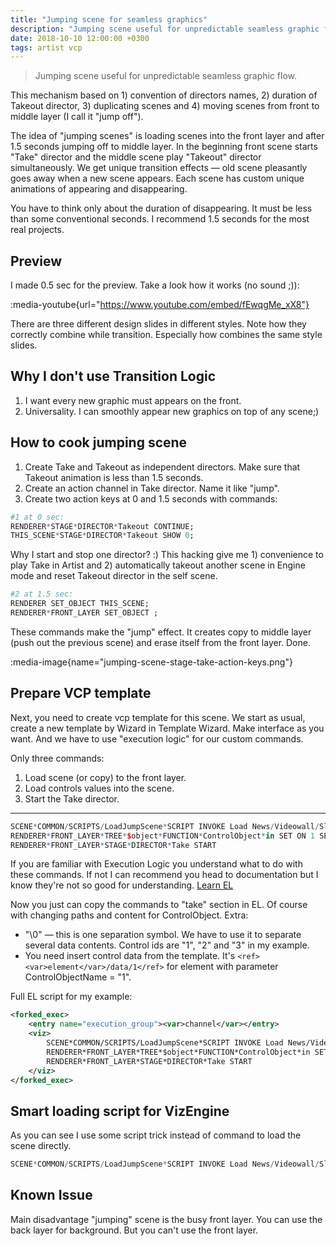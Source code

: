 ```yaml
---
title: "Jumping scene for seamless graphics"
description: "Jumping scene useful for unpredictable seamless graphic flow."
date: 2018-10-10 12:00:00 +0300
tags: artist vcp
---
```


> Jumping scene useful for unpredictable seamless graphic flow.

This mechanism based on 1) convention of directors names, 2) duration of Takeout director, 3) duplicating scenes and 4) moving scenes from front to middle layer (I call it "jump off").

The idea of "jumping scenes" is loading scenes into the front layer and after 1.5 seconds jumping off to middle layer. In the beginning front scene starts "Take" director and the middle scene play "Takeout" director simultaneously. We get unique transition effects — old scene pleasantly goes away when a new scene appears. Each scene has custom unique animations of appearing and disappearing.

You have to think only about the duration of disappearing. It must be less than some conventional seconds. I recommend 1.5 seconds for the most real projects.

## Preview

I made 0.5 sec for the preview. Take a look how it works (no sound ;)):

:media-youtube{url="https://www.youtube.com/embed/fEwqgMe_xX8"}

There are three different design slides in different styles. Note how they correctly combine while transition. Especially how combines the same style slides.

## Why I don't use Transition Logic

1. I want every new graphic must appears on the front.
2. Universality. I can smoothly appear new graphics on top of any scene;)

## How to cook jumping scene

1. Create Take and Takeout as independent directors. Make sure that Takeout animation is less than 1.5 seconds.
2. Create an action channel in Take director. Name it like "jump".
3. Create two action keys at 0 and 1.5 seconds with commands:

```r
#1 at 0 sec:
RENDERER*STAGE*DIRECTOR*Takeout CONTINUE;
THIS_SCENE*STAGE*DIRECTOR*Takeout SHOW 0;
```

Why I start and stop one director? :) This hacking give me 1) convenience to play Take in Artist and 2) automatically takeout another scene in Engine mode and reset Takeout director in the self scene.

```r
#2 at 1.5 sec:
RENDERER SET_OBJECT THIS_SCENE;
RENDERER*FRONT_LAYER SET_OBJECT ;
```

These commands make the "jump" effect. It creates copy to middle layer (push out the previous scene) and erase itself from the front layer.
Done.

:media-image{name="jumping-scene-stage-take-action-keys.png"}

## Prepare VCP template

Next, you need to create vcp template for this scene. We start as usual, create a new template by Wizard in Template Wizard. Make interface as you want. And we have to use "execution logic" for our custom commands.

Only three commands:

1. Load scene (or copy) to the front layer.
2. Load controls values into the scene.
3. Start the Take director.

---

```r
SCENE*COMMON/SCRIPTS/LoadJumpScene*SCRIPT INVOKE Load News/Videowall/Slide1
RENDERER*FRONT_LAYER*TREE*$object*FUNCTION*ControlObject*in SET ON 1 SET 111\02 SET 222\03 SET 333
RENDERER*FRONT_LAYER*STAGE*DIRECTOR*Take START
```

If you are familiar with Execution Logic you understand what to do with these commands. If not I can recommend you head to documentation but I know they're not so good for understanding. [Learn EL](/articles/execution-logic-1)

Now you just can copy the commands to "take" section in EL. Of course with changing paths and content for ControlObject. Extra:

- "\0" — this is one separation symbol. We have to use it to separate several data contents. Control ids are "1", "2" and "3" in my example.
- You need insert control data from the template. It's `<ref><var>element</var>/data/1</ref>` for element with parameter ControlObjectName = "1".

Full EL script for my example:

```xml
<forked_exec>
	<entry name="execution_group"><var>channel</var></entry>
	<viz>
		SCENE*COMMON/SCRIPTS/LoadJumpScene*SCRIPT INVOKE Load News/Videowall/Slide1
		RENDERER*FRONT_LAYER*TREE*$object*FUNCTION*ControlObject*in SET ON 1 SET <ref><var>element</var>/data/1</ref>\02 SET <ref><var>element</var>/data/2</ref>\03 SET <ref><var>element</var>/data/3</ref>
		RENDERER*FRONT_LAYER*STAGE*DIRECTOR*Take START
	</viz>
</forked_exec>
```

## Smart loading script for VizEngine

As you can see I use some script trick instead of command to load the scene directly.

```r
SCENE*COMMON/SCRIPTS/LoadJumpScene*SCRIPT INVOKE Load News/Videowall/Slide1
```

<!--
I have prepared a script for smart loading. This script looking for free scene into the engine pool. If it have found it's good. If it didn't — load or create copy of the scene. At the exit script loading free copy of scene in front layer. -->

<!-- [Jumping scene script](/scripts/jumping-scene) -->

<!-- You need copy this script to scene script in new scene. Save the scene to some common folder for store cross-projects items. For example I saved it as _COMMON/SCRIPTS/LoadJumpScene_. -->

## Known Issue

Main disadvantage "jumping" scene is the busy front layer. You can use the back layer for background. But you can't use the front layer.
